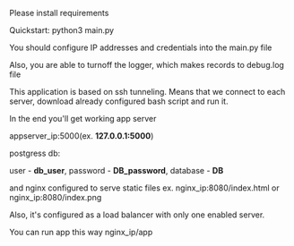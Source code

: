 Please install requirements

Quickstart:
python3 main.py

You should configure IP addresses and credentials into the main.py file

Also, you are able to turnoff the logger, which makes records to debug.log file

This application is based on ssh tunneling. Means that we connect to each server,
download already configured bash script and run it.


In the end you'll get working app server

appserver_ip:5000(ex. **127.0.0.1:5000**)

postgress db:

user - **db_user**,
password - **DB_password**,
database - **DB**

and nginx configured to serve static files
ex. nginx_ip:8080/index.html or nginx_ip:8080/index.png

Also, it's configured as a load balancer with only one
enabled server.

You can run app this way nginx_ip/app
